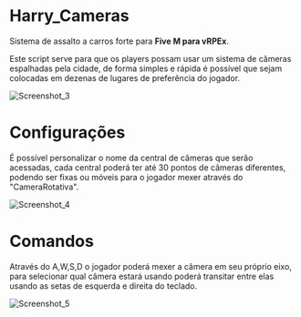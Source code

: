 # Harry_Cameras

Sistema de assalto a carros forte para **Five M para vRPEx**.

Este script serve para que os players possam usar um sistema de câmeras espalhadas pela cidade, de forma simples e rápida é possível que sejam colocadas em dezenas de lugares de preferência do jogador.

![Screenshot_3](https://github.com/SylvioLeonZanotti/Harry_Cameras/assets/123652053/ea0a13dc-f73c-452b-8fa6-c5ed6b77eb0c)

# Configurações

É possível personalizar o nome da central de câmeras que serão acessadas, cada central poderá ter até 30 pontos de câmeras diferentes, podendo ser fixas ou móveis para o jogador mexer através do "CameraRotativa".

![Screenshot_4](https://github.com/SylvioLeonZanotti/Harry_Cameras/assets/123652053/0ee304be-cc4a-4ed5-9e51-4692b04d6de4)

# Comandos

Através do A,W,S,D o jogador poderá mexer a câmera em seu próprio eixo, para selecionar qual câmera estará usando poderá transitar entre elas usando as setas de esquerda e direita do teclado.

![Screenshot_5](https://github.com/SylvioLeonZanotti/Harry_Cameras/assets/123652053/be2d633f-f652-4809-911e-dc53c01ed0d6)
